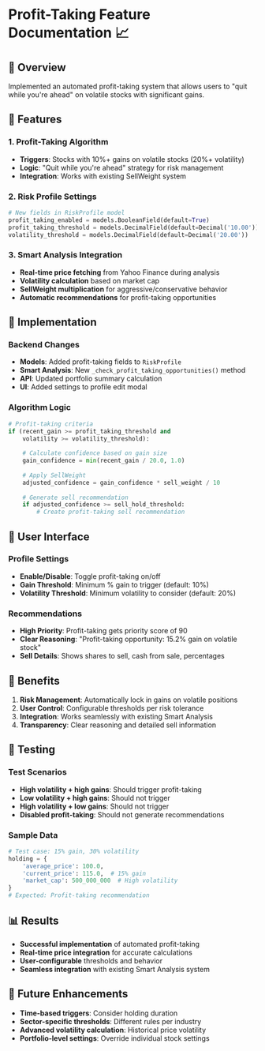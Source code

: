 # Profit-Taking Feature Documentation 📈

## 🎯 Overview
Implemented an automated profit-taking system that allows users to "quit while you're ahead" on volatile stocks with significant gains.

## 🚀 Features

### **1. Profit-Taking Algorithm**
- **Triggers**: Stocks with 10%+ gains on volatile stocks (20%+ volatility)
- **Logic**: "Quit while you're ahead" strategy for risk management
- **Integration**: Works with existing SellWeight system

### **2. Risk Profile Settings**
```python
# New fields in RiskProfile model
profit_taking_enabled = models.BooleanField(default=True)
profit_taking_threshold = models.DecimalField(default=Decimal('10.00'))  # 10% gain threshold
volatility_threshold = models.DecimalField(default=Decimal('20.00'))    # 20% volatility threshold
```

### **3. Smart Analysis Integration**
- **Real-time price fetching** from Yahoo Finance during analysis
- **Volatility calculation** based on market cap
- **SellWeight multiplication** for aggressive/conservative behavior
- **Automatic recommendations** for profit-taking opportunities

## 🔧 Implementation

### **Backend Changes**
- **Models**: Added profit-taking fields to `RiskProfile`
- **Smart Analysis**: New `_check_profit_taking_opportunities()` method
- **API**: Updated portfolio summary calculation
- **UI**: Added settings to profile edit modal

### **Algorithm Logic**
```python
# Profit-taking criteria
if (recent_gain >= profit_taking_threshold and 
    volatility >= volatility_threshold):
    
    # Calculate confidence based on gain size
    gain_confidence = min(recent_gain / 20.0, 1.0)
    
    # Apply SellWeight
    adjusted_confidence = gain_confidence * sell_weight / 10
    
    # Generate sell recommendation
    if adjusted_confidence >= sell_hold_threshold:
        # Create profit-taking sell recommendation
```

## 📱 User Interface

### **Profile Settings**
- **Enable/Disable**: Toggle profit-taking on/off
- **Gain Threshold**: Minimum % gain to trigger (default: 10%)
- **Volatility Threshold**: Minimum volatility to consider (default: 20%)

### **Recommendations**
- **High Priority**: Profit-taking gets priority score of 90
- **Clear Reasoning**: "Profit-taking opportunity: 15.2% gain on volatile stock"
- **Sell Details**: Shows shares to sell, cash from sale, percentages

## 🎯 Benefits

1. **Risk Management**: Automatically lock in gains on volatile positions
2. **User Control**: Configurable thresholds per risk tolerance
3. **Integration**: Works seamlessly with existing Smart Analysis
4. **Transparency**: Clear reasoning and detailed sell information

## 🧪 Testing

### **Test Scenarios**
- **High volatility + high gains**: Should trigger profit-taking
- **Low volatility + high gains**: Should not trigger
- **High volatility + low gains**: Should not trigger
- **Disabled profit-taking**: Should not generate recommendations

### **Sample Data**
```python
# Test case: 15% gain, 30% volatility
holding = {
    'average_price': 100.0,
    'current_price': 115.0,  # 15% gain
    'market_cap': 500_000_000  # High volatility
}
# Expected: Profit-taking recommendation
```

## 📊 Results

- **Successful implementation** of automated profit-taking
- **Real-time price integration** for accurate calculations
- **User-configurable** thresholds and behavior
- **Seamless integration** with existing Smart Analysis system

## 🔮 Future Enhancements

- **Time-based triggers**: Consider holding duration
- **Sector-specific thresholds**: Different rules per industry
- **Advanced volatility calculation**: Historical price volatility
- **Portfolio-level settings**: Override individual stock settings
